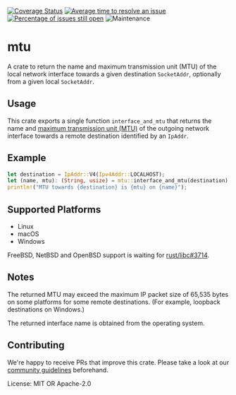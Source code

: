 [![Coverage Status](https://codecov.io/gh/mozilla/mtu/branch/main/graph/badge.svg)](https://codecov.io/gh/mozilla/mtu)
[![Average time to resolve an issue](https://isitmaintained.com/badge/resolution/mozilla/mtu.svg)](https://isitmaintained.com/project/mozilla/mtu "Average time to resolve an issue")
[![Percentage of issues still open](https://isitmaintained.com/badge/open/mozilla/mtu.svg)](https://isitmaintained.com/project/mozilla/mtu "Percentage of issues still open")
![Maintenance](https://img.shields.io/badge/maintenance-activly--developed-brightgreen.svg)

# mtu

A crate to return the name and maximum transmission unit (MTU) of the local network interface
towards a given destination `SocketAddr`, optionally from a given local `SocketAddr`.

## Usage

This crate exports a single function `interface_and_mtu` that returns the name and
[maximum transmission unit (MTU)](https://en.wikipedia.org/wiki/Maximum_transmission_unit)
of the outgoing network interface towards a remote destination identified by an `IpAddr`.

## Example
```rust
let destination = IpAddr::V4(Ipv4Addr::LOCALHOST);
let (name, mtu): (String, usize) = mtu::interface_and_mtu(destination).unwrap();
println!("MTU towards {destination} is {mtu} on {name}");
```

## Supported Platforms

* Linux
* macOS
* Windows

FreeBSD, NetBSD and OpenBSD support is waiting for [rust/libc#3714](https://github.com/rust-lang/libc/pull/3714).

## Notes

The returned MTU may exceed the maximum IP packet size of 65,535 bytes on some platforms for
some remote destinations. (For example, loopback destinations on Windows.)

The returned interface name is obtained from the operating system.

## Contributing

We're happy to receive PRs that improve this crate. Please take a look at our [community
guidelines](CODE_OF_CONDUCT.md) beforehand.

License: MIT OR Apache-2.0
